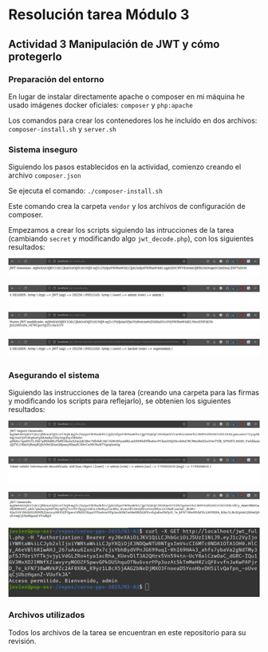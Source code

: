 # Resolución tarea Módulo 3 
## Actividad 3 Manipulación de JWT y cómo protegerlo

### Preparación del entorno

En lugar de instalar directamente apache o composer en mi máquina he usado imágenes docker oficiales: `composer` y `php:apache`

Los comandos para crear los contenedores los he incluído en dos archivos: `composer-install.sh` y `server.sh`

### Sistema inseguro

Siguiendo los pasos establecidos en la actividad, comienzo creando el archivo `composer.json`

Se ejecuta el comando: `./composer-install.sh`

Este comando crea la carpeta `vendor` y los archivos de configuración de composer. 

Empezamos a crear los scripts siguiendo las intrucciones de la tarea (cambiando `secret` y modificando algo `jwt_decode.php`), con los siguientes resultados:


![Captura 1](capturas/captura1.png)

![Captura 2](capturas/captura2.png)

![Captura 3](capturas/captura3.png)

![Captura 4](capturas/captura4.png)

### Asegurando el sistema

Siguiendo las instrucciones de la tarea (creando una carpeta para las firmas y modificando los scripts para reflejarlo), se obtenien los siguientes resultados:

![Captura 5](capturas/captura5.png)

![Captura 6](capturas/captura6.png)

![Captura 7](capturas/captura7.png)

![Captura 8](capturas/captura8.png)

### Archivos utilizados

Todos los archivos de la tarea se encuentran en este repositorio para su revisión.

